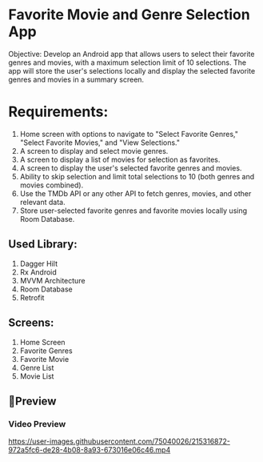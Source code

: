 # Favorite Movie and Genre Selection App

Objective: Develop an Android app that allows users to select their favorite genres and movies, with a maximum selection limit of 10 selections. The app will store the user's selections locally and display the selected favorite genres and movies in a summary screen.

# Requirements: 
1. Home screen with options to navigate to "Select Favorite Genres," "Select Favorite Movies," and "View Selections."
2. A screen to display and select movie genres.
3. A screen to display a list of movies for selection as favorites.
4. A screen to display the user's selected favorite genres and movies.
5. Ability to skip selection and limit total selections to 10 (both genres and movies combined).
6. Use the TMDb API or any other API to fetch genres, movies, and other relevant data.
7. Store user-selected favorite genres and favorite movies locally using Room Database.

## Used Library:
1. Dagger Hilt
2. Rx Android
3. MVVM Architecture
4. Room Database
5. Retrofit
 


## Screens:
1. Home Screen
2. Favorite Genres
3. Favorite Movie
4. Genre List
5. Movie List


## 📸Preview

### Video Preview

https://user-images.githubusercontent.com/75040026/215316872-972a5fc6-de28-4b08-8a93-673016e06c46.mp4







